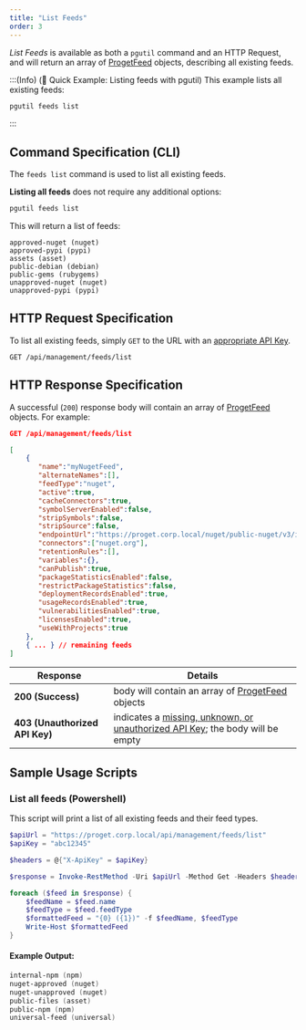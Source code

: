 ```yaml
---
title: "List Feeds"
order: 3
---
```


*List Feeds* is available as both a `pgutil` command and an HTTP Request, and will return an array of [ProgetFeed](/docs/proget/reference-api/feeds/proget-api-feeds#feed-object) objects, describing all existing feeds.

:::(Info) (🚀 Quick Example: Listing feeds with pgutil)
This example lists all existing feeds:

```bash
pgutil feeds list
```
:::

## Command Specification (CLI)
The `feeds list` command is used to list all existing feeds.

**Listing all feeds** does not require any additional options:

```bash
pgutil feeds list
```

This will return a list of feeds:

```plaintext
approved-nuget (nuget)
approved-pypi (pypi)
assets (asset)
public-debian (debian)
public-gems (rubygems)
unapproved-nuget (nuget)
unapproved-pypi (pypi)
```

## HTTP Request Specification
To list all existing feeds, simply `GET` to the URL with an [appropriate API Key](/docs/proget/reference-api/feeds/proget-api-feeds#authentication).

```plaintext
GET /api/management/feeds/list
```

## HTTP Response Specification
A successful (`200`) response body will contain an array of [ProgetFeed](/docs/proget/reference-api/feeds/proget-api-feeds#feed-object) objects. For example:

```json
GET /api/management/feeds/list

[
    {
       "name":"myNugetFeed",
       "alternateNames":[],
       "feedType":"nuget",
       "active":true,
       "cacheConnectors":true,
       "symbolServerEnabled":false,
       "stripSymbols":false,
       "stripSource":false,
       "endpointUrl":"https://proget.corp.local/nuget/public-nuget/v3/index.json",
       "connectors":["nuget.org"],
       "retentionRules":[],
       "variables":{},
       "canPublish":true,
       "packageStatisticsEnabled":false,
       "restrictPackageStatistics":false,
       "deploymentRecordsEnabled":true,
       "usageRecordsEnabled":true,
       "vulnerabilitiesEnabled":true,
       "licensesEnabled":true,
       "useWithProjects":true
    },
    { ... } // remaining feeds
]
```

| Response | Details |
|---|---|
| **200 (Success)** | body will contain an array of [ProgetFeed](/docs/proget/reference-api/feeds/proget-api-feeds#feed-object) objects |
| **403 (Unauthorized API Key)** | indicates a [missing, unknown, or unauthorized API Key](/docs/proget/reference-api/feeds/proget-api-feeds#authentication); the body will be empty |

## Sample Usage Scripts

### List all feeds (Powershell)
This script will print a list of all existing feeds and their feed types. 

```powershell
$apiUrl = "https://proget.corp.local/api/management/feeds/list"
$apiKey = "abc12345"

$headers = @{"X-ApiKey" = $apiKey}

$response = Invoke-RestMethod -Uri $apiUrl -Method Get -Headers $headers

foreach ($feed in $response) {
    $feedName = $feed.name
    $feedType = $feed.feedType
    $formattedFeed = "{0} ({1})" -f $feedName, $feedType
    Write-Host $formattedFeed
}
```

#### Example Output:

```powershell
internal-npm (npm)
nuget-approved (nuget)
nuget-unapproved (nuget)
public-files (asset)
public-npm (npm)
universal-feed (universal)
```
